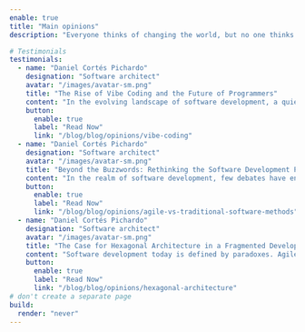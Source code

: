 ```yaml
---
enable: true
title: "Main opinions"
description: "Everyone thinks of changing the world, but no one thinks of changing himself. Leo tolstoy."

# Testimonials
testimonials:
  - name: "Daniel Cortés Pichardo"
    designation: "Software architect"
    avatar: "/images/avatar-sm.png"
    title: "The Rise of Vibe Coding and the Future of Programmers"
    content: "In the evolving landscape of software development, a quiet but profound shift is taking place—one that may redefine what it means to be a programmer. The rise of *vibe coding* is signaling a new era where emotional flow, creativity, and intuition are becoming as central to coding as logic, syntax, and architecture. As AI systems increasingly automate low-level programming tasks and even participate in high-level design, the human role is transitioning from code producer to code conductor—a shift that aligns closely with the ethos of vibe coding"
    button:
      enable: true
      label: "Read Now"
      link: "/blog/blog/opinions/vibe-coding"
  - name: "Daniel Cortés Pichardo"
    designation: "Software architect"
    avatar: "/images/avatar-sm.png"
    title: "Beyond the Buzzwords: Rethinking the Software Development Process"
    content: "In the realm of software development, few debates have endured as long—or burned as fiercely—as the one between traditional methodologies and agile practices. For decades, the question of how best to build software has oscillated between rigor and flexibility, planning and iteration, structure and flow. Yet in 2025, this dichotomy feels increasingly obsolete."
    button:
      enable: true
      label: "Read Now"
      link: "/blog/blog/opinions/agile-vs-traditional-software-methods"
  - name: "Daniel Cortés Pichardo"
    designation: "Software architect"
    avatar: "/images/avatar-sm.png"
    title: "The Case for Hexagonal Architecture in a Fragmented Development World"
    content: "Software development today is defined by paradoxes. Agile vs. traditional. Monoliths vs. microservices. Speed vs. stability. Amidst these tensions, teams search for structures that scale, patterns that last, and architectures that do more than just survive change—they thrive in it. Enter Hexagonal Architecture, also known as Ports and Adapters."
    button:
      enable: true
      label: "Read Now"
      link: "/blog/blog/opinions/hexagonal-architecture"
# don't create a separate page
build:
  render: "never"
---
```

